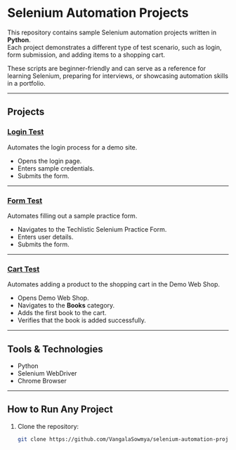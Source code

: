 # Selenium Automation Projects

This repository contains sample Selenium automation projects written in **Python**.  
Each project demonstrates a different type of test scenario, such as login, form submission, and adding items to a shopping cart.  

These scripts are beginner-friendly and can serve as a reference for learning Selenium, preparing for interviews, or showcasing automation skills in a portfolio.  

---

## Projects

### [Login Test](./login_test)
Automates the login process for a demo site.  
- Opens the login page.  
- Enters sample credentials.  
- Submits the form.  

---

### [Form Test](./form-test)
Automates filling out a sample practice form.  
- Navigates to the Techlistic Selenium Practice Form.  
- Enters user details.  
- Submits the form.  

---

### [Cart Test](./cart-test)
Automates adding a product to the shopping cart in the Demo Web Shop.  
- Opens Demo Web Shop.  
- Navigates to the **Books** category.  
- Adds the first book to the cart.  
- Verifies that the book is added successfully.  

---

## Tools & Technologies
- Python  
- Selenium WebDriver  
- Chrome Browser  

---

## How to Run Any Project
1. Clone the repository:
   ```bash
   git clone https://github.com/VangalaSowmya/selenium-automation-projects.git
